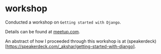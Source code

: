 workshop
========

Conducted a workshop on `Getting started with Django`.

Details can be found at [meetup.com](http://www.meetup.com/Hyderabad-Python-Meetup-Group/events/127548232/).

An abstract of how I proceeded through this workshop is at (speakerdeck)[https://speakerdeck.com/_akshar/getting-started-with-django].
